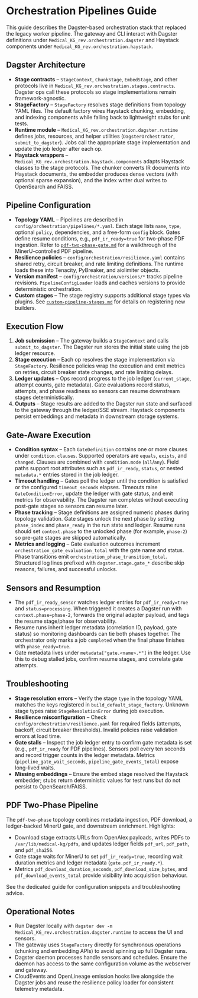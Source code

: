 # Orchestration Pipelines Guide

This guide describes the Dagster-based orchestration stack that replaced the
legacy worker pipeline. The gateway and CLI interact with Dagster definitions
under `Medical_KG_rev.orchestration.dagster` and Haystack components under
`Medical_KG_rev.orchestration.haystack`.

## Dagster Architecture

- **Stage contracts** – `StageContext`, `ChunkStage`, `EmbedStage`, and other
  protocols live in `Medical_KG_rev.orchestration.stages.contracts`. Dagster ops
  call these protocols so stage implementations remain framework-agnostic.
- **StageFactory** – `StageFactory` resolves stage definitions from topology
  YAML files. The default factory wires Haystack chunking, embedding, and
  indexing components while falling back to lightweight stubs for unit tests.
- **Runtime module** – `Medical_KG_rev.orchestration.dagster.runtime` defines
  jobs, resources, and helper utilities (`DagsterOrchestrator`,
  `submit_to_dagster`). Jobs call the appropriate stage implementation and
  update the job ledger after each op.
- **Haystack wrappers** – `Medical_KG_rev.orchestration.haystack.components`
  adapts Haystack classes to the stage protocols. The chunker converts IR
  documents into Haystack documents, the embedder produces dense vectors (with
  optional sparse expansion), and the index writer dual writes to OpenSearch and
  FAISS.

## Pipeline Configuration

- **Topology YAML** – Pipelines are described in
  `config/orchestration/pipelines/*.yaml`. Each stage lists `name`, `type`,
  optional `policy`, dependencies, and a free-form `config` block. Gates define
  resume conditions, e.g., `pdf_ir_ready=true` for two-phase PDF ingestion.
  Refer to [`pdf-two-phase-gate.md`](./pdf-two-phase-gate.md) for a walkthrough
  of the MinerU-controlled PDF pipeline.
- **Resilience policies** – `config/orchestration/resilience.yaml` contains
  shared retry, circuit breaker, and rate limiting definitions. The runtime
  loads these into Tenacity, PyBreaker, and aiolimiter objects.
- **Version manifest** – `config/orchestration/versions/*` tracks pipeline
  revisions. `PipelineConfigLoader` loads and caches versions to provide
  deterministic orchestration.
- **Custom stages** – The stage registry supports additional stage types via
  plugins. See [`custom-pipeline-stages.md`](./custom-pipeline-stages.md) for
  details on registering new builders.

## Execution Flow

1. **Job submission** – The gateway builds a `StageContext` and calls
   `submit_to_dagster`. The Dagster run stores the initial state using the job
   ledger resource.
2. **Stage execution** – Each op resolves the stage implementation via
   `StageFactory`. Resilience policies wrap the execution and emit metrics on
   retries, circuit breaker state changes, and rate limiting delays.
3. **Ledger updates** – Ops record progress to the job ledger (`current_stage`,
   attempt counts, gate metadata). Gate evaluations record status, attempts,
   and phase readiness so sensors can resume downstream stages deterministically.
4. **Outputs** – Stage results are added to the Dagster run state and surfaced
   to the gateway through the ledger/SSE stream. Haystack components persist
   embeddings and metadata in downstream storage systems.

## Gate-Aware Execution

- **Condition syntax** – Each `GateDefinition` contains one or more clauses
  under `condition.clauses`. Supported operators are `equals`, `exists`, and
  `changed`. Clauses are combined with `condition.mode` (`all`/`any`). Field
  paths support root attributes such as `pdf_ir_ready`, `status`, or nested
  `metadata.*` entries stored in the job ledger.
- **Timeout handling** – Gates poll the ledger until the condition is satisfied
  or the configured `timeout_seconds` elapses. Timeouts raise
  `GateConditionError`, update the ledger with gate status, and emit metrics for
  observability. The Dagster run completes without executing post-gate stages so
  sensors can resume later.
- **Phase tracking** – Stage definitions are assigned numeric phases during
  topology validation. Gate stages unlock the next phase by setting
  `phase_index` and `phase_ready` in the run state and ledger. Resume runs
  should set `context.phase` to the unlocked phase (for example, `phase-2`) so
  pre-gate stages are skipped automatically.
- **Metrics and logging** – Gate evaluation outcomes increment
  `orchestration_gate_evaluation_total` with the gate name and status. Phase
  transitions emit `orchestration_phase_transition_total`. Structured log lines
  prefixed with `dagster.stage.gate_*` describe skip reasons, failures, and
  successful unlocks.

## Sensors and Resumption

- The `pdf_ir_ready_sensor` watches ledger entries for `pdf_ir_ready=true` and
  `status=processing`. When triggered it creates a Dagster run with
  `context.phase=phase-2`, forwards the original adapter payload, and tags the
  resume stage/phase for observability.
- Resume runs inherit ledger metadata (correlation ID, payload, gate status)
  so monitoring dashboards can tie both phases together. The orchestrator only
  marks a job `completed` when the final phase finishes with `phase_ready=true`.
- Gate metadata lives under `metadata["gate.<name>.*"]` in the ledger. Use this
  to debug stalled jobs, confirm resume stages, and correlate gate attempts.

## Troubleshooting

- **Stage resolution errors** – Verify the stage `type` in the topology YAML
  matches the keys registered in `build_default_stage_factory`. Unknown stage
  types raise `StageResolutionError` during job execution.
- **Resilience misconfiguration** – Check `config/orchestration/resilience.yaml`
  for required fields (attempts, backoff, circuit breaker thresholds). Invalid
  policies raise validation errors at load time.
- **Gate stalls** – Inspect the job ledger entry to confirm gate metadata is
  set (e.g., `pdf_ir_ready` for PDF pipelines). Sensors poll every ten seconds
  and record trigger counts in the ledger metadata. Metrics
  (`pipeline_gate_wait_seconds`, `pipeline_gate_events_total`) expose long-lived
  waits.
- **Missing embeddings** – Ensure the embed stage resolved the Haystack
  embedder; stubs return deterministic values for test runs but do not persist
  to OpenSearch/FAISS.

## PDF Two-Phase Pipeline

The `pdf-two-phase` topology combines metadata ingestion, PDF download, a
ledger-backed MinerU gate, and downstream enrichment. Highlights:

- Download stage extracts URLs from OpenAlex payloads, writes PDFs to
  `/var/lib/medical-kg/pdfs`, and updates ledger fields `pdf_url`, `pdf_path`,
  and `pdf_sha256`.
- Gate stage waits for MinerU to set `pdf_ir_ready=true`, recording wait
  duration metrics and ledger metadata (`gate.pdf_ir_ready.*`).
- Metrics `pdf_download_duration_seconds`, `pdf_download_size_bytes`, and
  `pdf_download_events_total` provide visibility into acquisition behaviour.

See the dedicated guide for configuration snippets and troubleshooting advice.

## Operational Notes

- Run Dagster locally with
  `dagster dev -m Medical_KG_rev.orchestration.dagster.runtime` to access the UI
  and sensors.
- The gateway uses `StageFactory` directly for synchronous operations (chunking
  and embedding APIs) to avoid spinning up full Dagster runs.
- Dagster daemon processes handle sensors and schedules. Ensure the daemon has
  access to the same configuration volume as the webserver and gateway.
- CloudEvents and OpenLineage emission hooks live alongside the Dagster jobs
  and reuse the resilience policy loader for consistent telemetry metadata.

